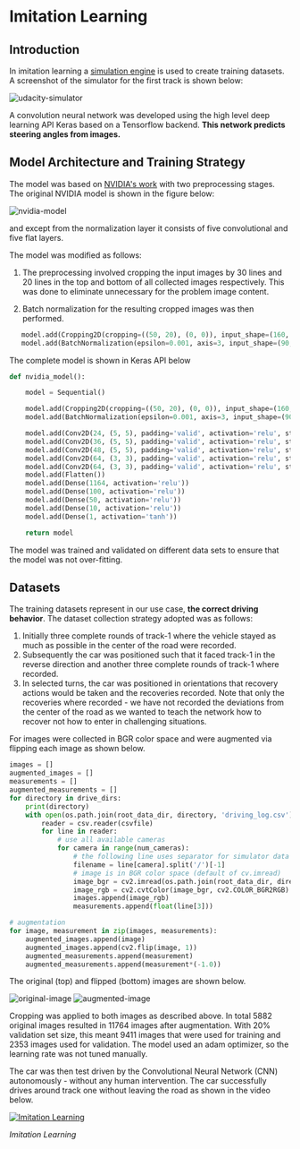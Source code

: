 # Imitation Learning

## Introduction

In imitation learning a [simulation engine](https://github.com/udacity/self-driving-car-sim) is used to create training datasets.  A screenshot of the simulator for the first track is shown below:

![udacity-simulator](images/udacity-simulator.png#center)

A convolution neural network was developed using the high level deep learning API Keras based on a Tensorflow backend.  **This network predicts steering angles from images.**

## Model Architecture and Training Strategy

The model was based on [NVIDIA's work](http://arxiv.org/abs/1604.07316) with two preprocessing stages.  The original NVIDIA model  is shown in the figure below:

![nvidia-model](images/nvidia-model.png#center)

and except from the normalization layer it consists of five convolutional and five flat layers. 

The model was modified as follows:

1. The preprocessing involved cropping the input images by 30 lines and 20 lines in the top and bottom of all collected images respectively.  This was done to eliminate unnecessary for the problem image content. 

2. Batch normalization for the resulting cropped images was then performed. 

```python
   model.add(Cropping2D(cropping=((50, 20), (0, 0)), input_shape=(160, 320, 3)))
   model.add(BatchNormalization(epsilon=0.001, axis=3, input_shape=(90, 320, 3)))
```

The complete model is shown in Keras API below

```python
def nvidia_model():

    model = Sequential()

    model.add(Cropping2D(cropping=((50, 20), (0, 0)), input_shape=(160, 320, 3)))
    model.add(BatchNormalization(epsilon=0.001, axis=3, input_shape=(90, 320, 3)))

    model.add(Conv2D(24, (5, 5), padding='valid', activation='relu', strides=(2, 2)))
    model.add(Conv2D(36, (5, 5), padding='valid', activation='relu', strides=(2, 2)))
    model.add(Conv2D(48, (5, 5), padding='valid', activation='relu', strides=(2, 2)))
    model.add(Conv2D(64, (3, 3), padding='valid', activation='relu', strides=(1, 1)))
    model.add(Conv2D(64, (3, 3), padding='valid', activation='relu', strides=(1, 1)))
    model.add(Flatten())
    model.add(Dense(1164, activation='relu'))
    model.add(Dense(100, activation='relu'))
    model.add(Dense(50, activation='relu'))
    model.add(Dense(10, activation='relu'))
    model.add(Dense(1, activation='tanh'))

    return model
```

The model was trained and validated on different data sets to ensure that the model was not over-fitting. 

## Datasets

The training datasets represent in our use case, **the correct driving behavior**.  The dataset collection strategy adopted was as follows:

 1. Initially three complete rounds of track-1 where the vehicle stayed as much as possible in the center of the road were recorded. 
 2. Subsequently the car was positioned such that it faced track-1 in the reverse direction and another three complete rounds of track-1 where recorded. 
 3. In selected turns, the car was positioned in orientations that recovery actions would be taken and the recoveries recorded. Note that only the recoveries 
 where recorded - we have not recorded the deviations from the center of the road as we wanted to teach the network how to recover not how to enter in challenging situations.   

For images were collected in BGR color space and were augmented via flipping each image as shown below. 

```python
images = []
augmented_images = []
measurements = []
augmented_measurements = []
for directory in drive_dirs:
    print(directory)
    with open(os.path.join(root_data_dir, directory, 'driving_log.csv')) as csvfile:
        reader = csv.reader(csvfile)
        for line in reader:
            # use all available cameras
            for camera in range(num_cameras):
                # the following line uses separator for simulator data collected in OSX
                filename = line[camera].split('/')[-1]
                # image is in BGR color space (default of cv.imread)
                image_bgr = cv2.imread(os.path.join(root_data_dir, directory, 'IMG/', filename))
                image_rgb = cv2.cvtColor(image_bgr, cv2.COLOR_BGR2RGB)
                images.append(image_rgb)
                measurements.append(float(line[3]))

# augmentation
for image, measurement in zip(images, measurements):
    augmented_images.append(image)
    augmented_images.append(cv2.flip(image, 1))
    augmented_measurements.append(measurement)
    augmented_measurements.append(measurement*(-1.0))

```

The original (top) and flipped (bottom) images are shown below. 

![original-image](images/original-image.png#center)
![augmented-image](images/augmented-image.png#center)

Cropping was applied to both images as described above. In total 5882 original images resulted in 11764 images after augmentation. With 20% validation set size, this meant 9411 images that were  used for training and 2353 images used for validation. The model used an adam optimizer, so the learning rate was not tuned manually. 

The car was then test driven by the Convolutional Neural Network (CNN) autonomously - without any human intervention. The car successfully drives 
around track one without leaving the road as shown in the video below. 

[![Imitation Learning](https://img.youtube.com/vi/1dBLLB2qasM/0.jpg)](https://www.youtube.com/watch?v=1dBLLB2qasM)

*Imitation Learning*



